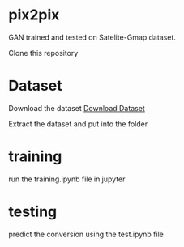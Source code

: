 # pix2pix
GAN trained and tested on Satelite-Gmap dataset.

Clone this repository

# Dataset 
Download the dataset
<a href ="https://drive.google.com/file/d/1LC1fL7YHuS-Tlp0lJ8zqGDU99mT40lTx/view?usp=sharing">Download Dataset</a>

Extract the dataset and put into the folder

# training
run the training.ipynb file in jupyter 

# testing
predict the conversion using the test.ipynb file

